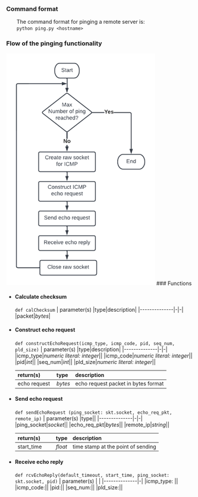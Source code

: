 ### Command format

&emsp;&emsp;The command format for pinging a remote server is:\
&emsp;&emsp;`python ping.py <hostname>`

### Flow of the pinging functionality

<img src="https://github.com/claudiatang/network_programming_python/blob/main/ping/img/ping_flow_chart.png"  width="400" height="auto">
### Functions

- #### Calculate checksum

  `def calChecksum`
  | parameter(s) |type|description|
  |--------------|-|-|
  |packet|_bytes_|

- #### Construct echo request

  `def constructEchoRequest(icmp_type, icmp_code, pid, seq_num, pld_size)`
  | parameter(s) |type|description|
  |--------------|-|-|
  |icmp_type|_numeric literal: integer_||
  |icmp_code|_numeric literal: integer_||
  |pid|_int_||
  |seq_num|_int_||
  |pld_size|_numeric literal: integer_||
  
  |return(s)|type|description|
  |---|---|--|
  |echo request&nbsp;|_bytes_|echo request packet in bytes format|
- #### Send echo request

  `def sendEchoRequest (ping_socket: skt.socket, echo_req_pkt, remote_ip)`
  | parameter(s) |type||
  |--------------|-|-|
  |ping_socket|_socket_||
  |echo_req_pkt|_bytes_||
  |remote_ip|_string_||

  |return(s)&emsp;&emsp;|type|description|
  |---|---|--|
  |start_time|_float_|time stamp at the point of sending|

- #### Receive echo reply
  `def rcvEchoReply(default_timeout, start_time, ping_socket: skt.socket, pid)`
  | parameter(s) | |
  |--------------|-|
  |icmp_type: ||
  |icmp_code:||
  |pid:||
  |seq_num:||
  |pld_size:||
